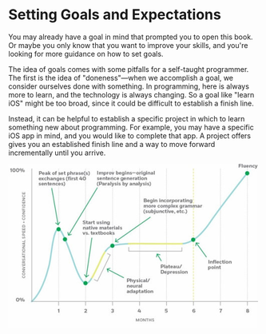 # Setting Goals and Expectations

You may already have a goal in mind that prompted you to open this book. Or maybe you only know that you want to improve your skills, and you're looking for more guidance on how to set goals. 

The idea of goals comes with some pitfalls for a self-taught programmer. The first is the idea of "doneness"—when we accomplish a goal, we consider ourselves done with something. In programming, here is always more to learn, and the technology is always changing. So a goal like "learn iOS" might be too broad, since it could be difficult to establish a finish line.

Instead, it can be helpful to establish a specific project in which to learn something new about programming. For example, you may have a specific iOS app in mind, and you would like to complete that app. A project offers gives you an established finish line and a way to move forward incrementally until you arrive. 

![](6597926286215011610.jpg)